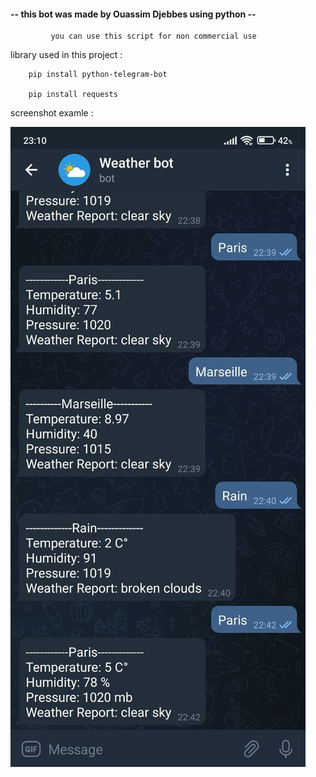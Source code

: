 <h4>-- this bot was made by Ouassim Djebbes using python --</h4>

             you can use this script for non commercial use 

library used in this project :

        pip install python-telegram-bot

        pip install requests

screenshot examle :

![Alt Text](https://github.com/ouassimdj/telegram-bot-to-get-weather-using-python/blob/9e2a0f312fad5826ad0f753c5975830c7ad03d78/bot.jpg)
